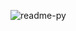 ![readme-py](https://github.com/CodeSystem2022/Perricornios-Cuarto-Semestre/assets/92758405/90dc1a69-6626-4260-8164-70ca12c6a80f)
